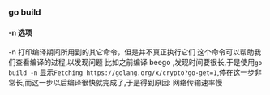 ### go build
#### -n 选项
-n 打印编译期间所用到的其它命令，但是并不真正执行它们
这个命令可以帮助我们查看编译的过程,以发现问题
比如之前编译 beego ,发现时间要很长,于是使用`go build -n`
显示`Fetching https://golang.org/x/crypto?go-get=1`,停在这一步非常长,而这一步以后编译很快就完成了,于是得到原因: 网络传输速率慢
